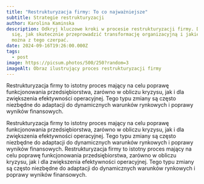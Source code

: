 ```yaml
---
title: "Restrukturyzacja firmy: To co najważniejsze"
subtitle: Strategie restrukturyzacji
author: Karolina Kaminska
description: Odkryj kluczowe kroki w procesie restrukturyzacji firmy. Dowiedz
  się, jak skutecznie przeprowadzić transformację organizacyjną i jakie korzyści
  można z tego czerpać.
date: 2024-09-16T19:26:00.000Z
tags:
  - post
image: https://picsum.photos/500/250?random=3
imageAlt: Obraz ilustrujący proces restrukturyzacji firmy
---
```

Restrukturyzacja firmy to istotny proces mający na celu poprawę funkcjonowania przedsiębiorstwa, zarówno w obliczu kryzysu, jak i dla zwiększenia efektywności operacyjnej. Tego typu zmiany są często niezbędne do adaptacji do dynamicznych warunków rynkowych i poprawy wyników finansowych.


Restrukturyzacja firmy to istotny proces mający na celu poprawę funkcjonowania przedsiębiorstwa, zarówno w obliczu kryzysu, jak i dla zwiększenia efektywności operacyjnej. Tego typu zmiany są często niezbędne do adaptacji do dynamicznych warunków rynkowych i poprawy wyników finansowych.
Restrukturyzacja firmy to istotny proces mający na celu poprawę funkcjonowania przedsiębiorstwa, zarówno w obliczu kryzysu, jak i dla zwiększenia efektywności operacyjnej. Tego typu zmiany są często niezbędne do adaptacji do dynamicznych warunków rynkowych i poprawy wyników finansowych.

